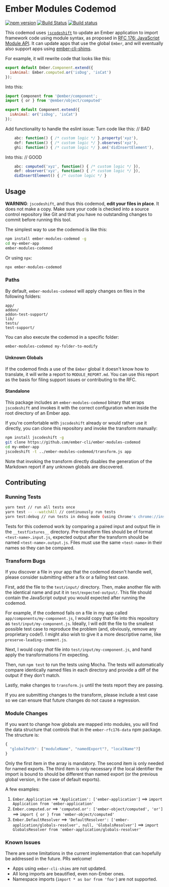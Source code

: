 # Ember Modules Codemod

[![npm version](https://badge.fury.io/js/ember-modules-codemod.svg)](https://badge.fury.io/js/ember-modules-codemod)
[![Build Status](https://travis-ci.org/ember-cli/ember-modules-codemod.svg?branch=master)](https://travis-ci.org/ember-cli/ember-modules-codemod)
[![Build status](https://ci.appveyor.com/api/projects/status/q0tmqlbgdtfnnss7/branch/master?svg=true)](https://ci.appveyor.com/project/embercli/ember-modules-codemod/branch/master)

This codemod uses [`jscodeshift`](https://github.com/facebook/jscodeshift) to update an Ember application to
import framework code using module syntax, as proposed in [RFC 176: JavaScript Module API](https://github.com/emberjs/rfcs/pull/176). It can update apps that use the global `Ember`, and will eventually also support
apps using [ember-cli-shims][shims].

[shims]: https://github.com/ember-cli/ember-cli-shims

For example, it will rewrite code that looks like this:

```js
export default Ember.Component.extend({
  isAnimal: Ember.computed.or('isDog', 'isCat')
});
```

Into this:

```js
import Component from '@ember/component';
import { or } from '@ember/object/computed'

export default Component.extend({
  isAnimal: or('isDog', 'isCat')
});
```

Add functionality to handle the eslint issue:
Turn code like this:
    // BAD
```js
    abc: function() { /* custom logic */ }.property('xyz'),
    def: function() { /* custom logic */ }.observes('xyz'),
    ghi: function() { /* custom logic */ }.on('didInsertElement'),
```
Into this:
    // GOOD
```js
    abc: computed('xyz', function() { /* custom logic */ }),
    def: observer('xyz', function() { /* custom logic */ }),
    didInsertElement() { /* custom logic */ }
```

## Usage

**WARNING**: `jscodeshift`, and thus this codemod, **edit your files in place**.
It does not make a copy. Make sure your code is checked into a source control
repository like Git and that you have no outstanding changes to commit before
running this tool.

The simplest way to use the codemod is like this:

```sh
npm install ember-modules-codemod -g
cd my-ember-app
ember-modules-codemod
```

Or using `npx`:

```sh
npx ember-modules-codemod
```

### Paths

By default, `ember-modules-codemod` will apply changes on files in the following folders:

```
app/
addon/
addon-test-support/
lib/
tests/
test-support/
```

You can also execute the codemod in a specific folder:

```sh
ember-modules-codemod my-folder-to-modify
```

#### Unknown Globals

If the codemod finds a use of the `Ember` global it doesn't know how to
translate, it will write a report to `MODULE_REPORT.md`. You can use this report
as the basis for filing support issues or contributing to the RFC.

#### Standalone

This package includes an `ember-modules-codemod` binary that wraps `jscodeshift`
and invokes it with the correct configuration when inside the root directory of
an Ember app.

If you're comfortable with `jscodeshift` already or would rather use it
directly, you can clone this repository and invoke the transform manually:

```sh
npm install jscodeshift -g
git clone https://github.com/ember-cli/ember-modules-codemod
cd my-ember-app
jscodeshift -t ../ember-modules-codemod/transform.js app
```

Note that invoking the transform directly disables the generation of the
Markdown report if any unknown globals are discovered.

## Contributing

### Running Tests

```sh
yarn test // run all tests once
yarn test -- --watchAll // continuously run tests
yarn test:debug // run tests in debug mode (using Chrome's chrome://inspect tab)
```

Tests for this codemod work by comparing a paired input and output file in the `__testfixtures__` directory.  Pre-transform files should be of format `<test-name>.input.js`, expected output after the transform should be named `<test-name>.output.js`. Files must use the same `<test-name>` in their names so they can be compared.

### Transform Bugs

If you discover a file in your app that the codemod doesn't handle well, please
consider submitting either a fix or a failing test case.

First, add the file to the `test/input/` directory. Then, make another file with
the identical name and put it in `test/expected-output/`. This file should
contain the JavaScript output you would expected after running the codemod.

For example, if the codemod fails on a file in my app called
`app/components/my-component.js`, I would copy that file into this repository as
`test/input/my-component.js`. Ideally, I will edit the file to the smallest
possible test case to reproduce the problem (and, obviously, remove any
proprietary code!). I might also wish to give it a more descriptive name, like
`preserve-leading-comment.js`.

Next, I would copy *that* file into `test/input/my-component.js`, and hand apply
the transformations I'm expecting.

Then, run `npm test` to run the tests using Mocha. The tests will automatically
compare identically named files in each directory and provide a diff of the
output if they don't match.

Lastly, make changes to `transform.js` until the tests report they are passing.

If you are submitting changes to the transform, please include a test case so we
can ensure that future changes do not cause a regression.

### Module Changes

If you want to change how globals are mapped into modules, you will find
the data structure that controls that in the `ember-rfc176-data` npm package.
The structure is:

```js
{
  "globalPath": ["moduleName", "namedExport"?, "localName"?]
}
```

Only the first item in the array is mandatory. The second item is only needed
for named exports. The third item is only necessary if the local identifier the
import is bound to should be different than named export (or the previous global
version, in the case of default exports).

A few examples:

1. `Ember.Application` ⟹ `'Application': ['ember-application']` ⟹ `import Application from 'ember-application'`
1. `Ember.computed.or` ⟹ `'computed.or': ['ember-object/computed', 'or']` ⟹ `import { or } from 'ember-object/computed'`
1. `Ember.DefaultResolver` ⟹ `'DefaultResolver': ['ember-application/globals-resolver', null, 'GlobalsResolver']` ⟹ `import GlobalsResolver from 'ember-application/globals-resolver'`

### Known Issues

There are some limitations in the current implementation that can hopefully be
addressed in the future. PRs welcome!

* Apps using `ember-cli-shims` are not updated.
* All long imports are beautified, even non-Ember ones.
* Namespace imports (`import * as bar from 'foo'`) are not supported.
